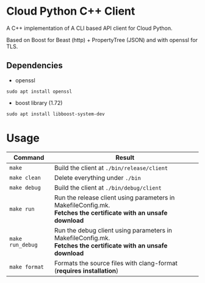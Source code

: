 # Cloud Python C++ Client

A C++ implementation of A CLI based API client for Cloud Python.

Based on Boost for Beast (http) + PropertyTree (JSON) and with openssl for TLS.

## Dependencies

* openssl

```sudo apt install openssl```


* boost library (1.72)

```sudo apt install libboost-system-dev```


# Usage

| Command | Result |
| ------- | ------ |
| `make`  | Build the client at `./bin/release/client` |
| `make clean`  | Delete everything under `./bin` |
| `make debug`  | Build the client at `./bin/debug/client` |
| `make run`  | Run the release client using parameters in MakefileConfig.mk. <br/>**Fetches the certificate with an unsafe download** |
| `make run_debug`  | Run the debug client using parameters in MakefileConfig.mk.<br/> **Fetches the certificate with an unsafe download** |
| `make format`  | Formats the source files with clang-format (**requires installation**) |